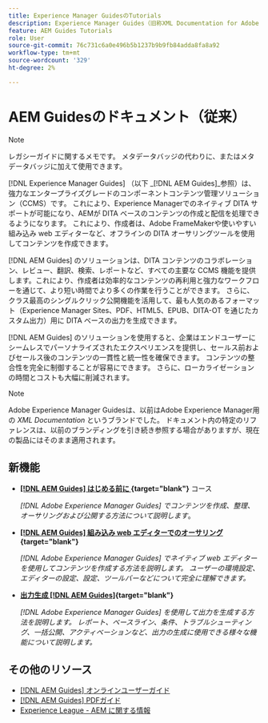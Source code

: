 ```yaml
---
title: Experience Manager GuidesのTutorials
description: Experience Manager Guides（旧称XML Documentation for Adobe Experience Manager）のチュートリアルビデオを検索します。 Experience Managerでのネイティブ DITA サポートと構造化オーサリングについて説明します。
feature: AEM Guides Tutorials
role: User
source-git-commit: 76c731c6a0e496b5b1237b9b9fb84adda8fa8a92
workflow-type: tm+mt
source-wordcount: '329'
ht-degree: 2%

---
```


# AEM Guidesのドキュメント（従来）

>[!NOTE]
>
>レガシーガイドに関するメモです。 メタデータバッジの代わりに、またはメタデータバッジに加えて使用できます。

[!DNL Experience Manager Guides] （以下 _[!DNL AEM Guides]_参照）は、強力なエンタープライズグレードのコンポーネントコンテンツ管理ソリューション（CCMS）です。 これにより、Experience Managerでのネイティブ DITA サポートが可能になり、AEMが DITA ベースのコンテンツの作成と配信を処理できるようになります。 これにより、作成者は、Adobe FrameMakerや使いやすい組み込み web エディターなど、オフラインの DITA オーサリングツールを使用してコンテンツを作成できます。

[!DNL AEM Guides] のソリューションは、DITA コンテンツのコラボレーション、レビュー、翻訳、検索、レポートなど、すべての主要な CCMS 機能を提供します。これにより、作成者は効率的なコンテンツの再利用と強力なワークフローを通じて、より短い時間でより多くの作業を行うことができます。 さらに、クラス最高のシングルクリック公開機能を活用して、最も人気のあるフォーマット（Experience Manager Sites、PDF、HTML5、EPUB、DITA-OT を通じたカスタム出力）用に DITA ベースの出力を生成できます。

[!DNL AEM Guides] のソリューションを使用すると、企業はエンドユーザーにシームレスでパーソナライズされたエクスペリエンスを提供し、セールス前およびセールス後のコンテンツの一貫性と統一性を確保できます。 コンテンツの整合性を完全に制御することが容易にできます。 さらに、ローカライゼーションの時間とコストも大幅に削減されます。

>[!NOTE]
> 
> Adobe Experience Manager Guidesは、以前はAdobe Experience Manager用の _XML Documentation_ というブランドでした。 ドキュメント内の特定のリファレンスは、以前のブランディングを引き続き参照する場合がありますが、現在の製品にはそのまま適用されます。

## 新機能

* **[[!DNL AEM Guides] はじめる前に ](https://experienceleague.adobe.com/docs/experience-manager-guides-learn/videos/getting-started/overview.html){target="blank"}** コース

  _[!DNL Adobe Experience Manager Guides] でコンテンツを作成、整理、オーサリングおよび公開する方法について説明します_。

* **[[!DNL AEM Guides] 組み込み web エディターでのオーサリング ](https://experienceleague.adobe.com/docs/experience-manager-guides-learn/videos/advanced-user-guide/overview.html){target="blank"}**

  _[!DNL Adobe Experience Manager Guides] でネイティブ web エディターを使用してコンテンツを作成する方法を説明します。 ユーザーの環境設定、エディターの設定、設定、ツールバーなどについて完全に理解できます。_

* **[出力生成  [!DNL AEM Guides]](https://experienceleague.adobe.com/docs/experience-manager-guides-learn/videos/output-generation/overview.html){target="blank"}**

  _[!DNL Adobe Experience Manager Guides] を使用して出力を生成する方法を説明します。 レポート、ベースライン、条件、トラブルシューティング、一括公開、アクティベーションなど、出力の生成に使用できる様々な機能について説明します。_


<!--

Dummy links cause validation to fail

## Staff Picks

<table>
<tr>
  <td>
    <a href="#">
      <img alt="400 x 225px" src="myimage.png" />
    </a>
    <div>
      <a href="#">
    <strong>Enablement Content 1</strong>
    </a>
    </div>
    <p>
    <em>A brief description of enablement content.</em>
    <p>
  </td>
   <td>
    <a href="#">
      <img alt="400 x 225px" src="myimage.png" />
    </a>
    <div>
      <a href="#">
    <strong>Enablement Content 1</strong>
    </a>
    </div>
    <p>
    <em>A brief description of enablement content.</em>
    <p>
  </td>
  <td>
    <a href="#">
      <img alt="400 x 225px" src="myimage.png" />
    </a>
    <div>
      <a href="#">
    <strong>Enablement Content 1</strong>
    </a>
    </div>
    <p>
    <em>A brief description of enablement content.</em>
    <p>
  </td>
</tr>
</table>

-->


## その他のリソース

* [[!DNL AEM Guides]  オンラインユーザーガイド ](https://help.adobe.com/en_US/xml-documentation-for-adobe-experience-manager/index.html)
* [[!DNL AEM Guides] PDFガイド ](https://helpx.adobe.com/support/xml-documentation-for-experience-manager.html)
* [Experience League - AEM に関する情報](https://experienceleague.adobe.com/?lang=ja#recommended/solutions/experience-manager)
